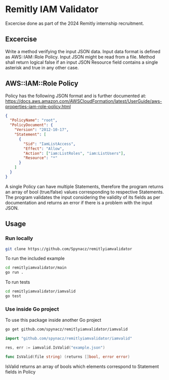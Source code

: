 # Remitly IAM Validator
Excercise done as part of the 2024 Remitly internship recruitment.

## Excercise
Write a method verifying the input JSON data. Input data format is defined as AWS::IAM::Role Policy. Input JSON might be read from a file. 
Method shall return logical false if an input JSON Resource field contains a single asterisk and true in any other case.

## AWS::IAM::Role Policy
Policy has the following JSON format and is further documented at: https://docs.aws.amazon.com/AWSCloudFormation/latest/UserGuide/aws-properties-iam-role-policy.html
```json
{
  "PolicyName": "root",
  "PolicyDocument": {
    "Version": "2012-10-17",
    "Statement": [
      {
        "Sid": "IamListAccess",
        "Effect": "Allow",
        "Action": ["iam:ListRoles", "iam:ListUsers"],
        "Resource": "*"
      }
    ]
  }
}
```
A single Policy can have multiple Statements, therefore the program returns an array of bool (true/false) values corresponding to respective Statements.
The program validates the input considering the validity of its fields as per documentation and returns an error if there is a problem with the input JSON.

## Usage

### Run locally
```bash
git clone https://github.com/Spynacz/remitlyiamvalidator
```

To run the included example
```bash
cd remitlyiamvalidator/main
go run .
```

To run tests
```bash
cd remitlyiamvalidator/iamvalid
go test
```

### Use inside Go project
To use this package inside another Go project
```bash
go get github.com/spynacz/remitlyiamvalidator/iamvalid
```

```go
import "github.com/spynacz/remitlyiamvalidator/iamvalid"

res, err := iamvalid.IsValid("example.json")
```

```go
func IsValid(file string) (returns []bool, error error)
```
IsValid returns an array of bools which elements correspond to Statement fields in Policy
